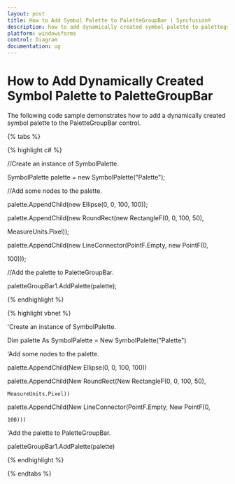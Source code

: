 ```yaml
---
layout: post
title: How to Add Symbol Palette to PaletteGroupBar | Syncfusion®
description: how to add dynamically created symbol palette to palettegroupbar
platform: windowsforms
control: Diagram
documentation: ug
---
```


# How to Add Dynamically Created Symbol Palette to PaletteGroupBar

The following code sample demonstrates how to add a dynamically created symbol palette to the PaletteGroupBar control.

{% tabs %}

{% highlight c# %}

//Create an instance of SymbolPalette.

SymbolPalette palette = new SymbolPalette("Palette");

//Add some nodes to the palette.

palette.AppendChild(new Ellipse(0, 0, 100, 100));

palette.AppendChild(new RoundRect(new RectangleF(0, 0, 100, 50),              

MeasureUnits.Pixel));

palette.AppendChild(new LineConnector(PointF.Empty, new PointF(0, 

100)));

//Add the palette to PaletteGroupBar.

paletteGroupBar1.AddPalette(palette);

{% endhighlight %}

{% highlight vbnet %}

'Create an instance of SymbolPalette.

Dim palette As SymbolPalette = New SymbolPalette("Palette")

'Add some nodes to the palette.

palette.AppendChild(New Ellipse(0, 0, 100, 100))

palette.AppendChild(New RoundRect(New RectangleF(0, 0, 100, 50),  

	MeasureUnits.Pixel))	

palette.AppendChild(New LineConnector(PointF.Empty, New PointF(0, 

	100)))

'Add the palette to PaletteGroupBar.

paletteGroupBar1.AddPalette(palette)

{% endhighlight %}

{% endtabs %}
